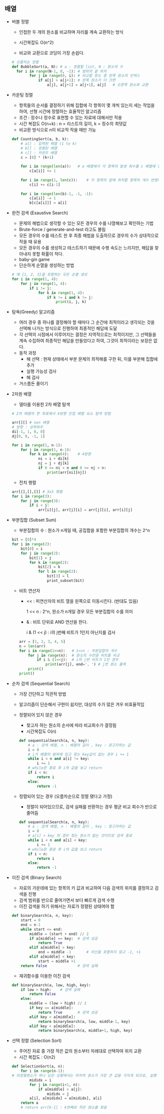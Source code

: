 ## 배열

- 버블 정렬

  -  인접한 두 개의 원소를 비교하며 자리를 계속 교환하는 방식

  - 시간복잡도 O(n^2)
  - 비교와 교환으로 코딩이 가장 손쉽다.

  ``` python
  # 오름차순 정렬
  def BubbleSort(a, N):	# a : 정렬할 list, N : 원소의 수
  	for i in range(N-1, 0, -1):	# 범위의 끝 위치
          for j in range(0, i):	# 비교할 원소 중 왼쪽 원소의 인덱스
              if a[j] > a[j+1]:	# 왼쪽 원소가 더 크면
                  a[j], a[j+1] = a[j+1], a[j]	# 오른쪽 원소와 교환
  ```



- 카운팅 정렬

  - 항목들의 순서를 결정하기 위해 집합에 각 항목이 몇 개씩 있는지 세는 작업을 하여, 선형 시간에 정렬하는 효율적인 알고리즘
  - 조건 : 정수나 정수로 표현할 수 있는 자료에 대해서만 적용
  - 시간 복잡도 O(n+k) : n = 리스트의 길이, k = 정수의 최댓값
  - 비교환 방식으로 n이 비교적 작을 때만 가능

  ``` python
  def CountingSort(a, b, k):
      # a[] : 입력된 배열 (1 to k)
      # b[] : 정렬된 배열
      # c[] : 카운트 배열
      c = [0] * (k+1)
      
      for i in range(len(a)):	# a 배열에서 각 항목의 발생 회수를 c 배열에 입력
          c[a[i]] += 1
        
      for i in range(1, len(c)):	# 각 항목의 앞에 위치할 항목의 개수 반영하기 위해 앞의 원소를 더해줌 (누적)
          c[i] += c[i-1]
       
      for i in range(len(b)-1, -1, -1):
          c[a[i]] -= 1
          b[c[a[i]]] = a[i]
  ```

  

- 완전 검색 (Exaustive Search)

  - 문제의 해법으로 생각할 수 있는 모든 경우의 수를 나열해보고 확인하는 기법
  - Brute-force / generate-and-test 라고도 불림
  - 모든 경우의 수를 테스트 한 후 최종 해법을 도출하므로 경우의 수가 상대적으로 작을 때 유용
  - 모든 경우의 수를 생성하고 테스트하기 때문에 수행 속도는 느리지만, 해답을 찾아내지 못할 확률이 적다.
  - baby-gin game
  - 단순하게 순열을 생성하는 방법

  ``` python
  # 예 {1, 2, 3}을 포함하는 모든 순열 생성
  for i in range(1, 4):
      for j in range(1, 4):
          if i != j:
              for k in range(1, 4):
                  if k != i and k != j:
                      print(i, j, k)
  ```

  

- 탐욕(Greedy) 알고리즘
  - 여러 경우 중 하나를 결정해야 할 때마다 그 순간에 최적이라고 생각되는 것을 선택해 나가는 방식으로 진행하여 최종적인 해답에 도달
  - 각 선택의 시점에서 이루어지는 결정은 지역적으로는 최적이지만, 그 선택들을 계속 수집하여 최종적인 해답을 만들었다고 하여, 그것이 최적이라는 보장은 없다.
  - 동작 과정
    - 해 선택 : 현재 상태에서 부분 문제의 최적해를 구한 뒤, 이를 부분해 집합에 추가
    - 실행 가능성 검사
    - 해 검사 
  - 거스름돈 줄이기



- 2차원 배열

  - 델타를 이용한 2차 배열 탐색

  ```python
  # 2차 배열의 한 좌표에서 4방향 인접 배열 요소 탐색 방법
  
  arr[][] # nxn 배열
  # 방향 : 상하좌우
  di[-1, 1, 0, 0]
  dj[0, 0, -1, 1]
  
  for i in range(1, n-1):
      for j in range(1, n-1):
          for k in range(4):	# 4방향
              ni = i + di[k]
              nj = j + dj[k]
              if 0 <= ni < n and 0 <= nj < n:
                  print(arr[ni][nj])
  ```

  - 전치 행렬

  ```python
  arr[[],[],[]]	# 3x3 행렬
  for i in range(3):
      for j in range(3):
          if i < j:
              arr[i][j], arr[j][i] = arr[j][i], arr[i][j]
  ```



- 부분집합 (Subset Sum)

  - 부분집합의 수 : 원소가 n개일 때, 공집합을 포함한 부분집합의 개수는 2^n

  ``` python
  bit = [0]*4
  for i in range(2):
      bit[0] = i
      for j in range(2):
          bit[1] = j
          for k in range(2):
              bit[2] = k
              for l in range(2):
                  bit[3] = l
                  print_subset(bit)
  ```

  - 비트 연산자

    - << : 피연산자의 비트 열을 왼쪽으로 이동시킨다. (반대도 있음)

      1 << n : 2^n, 원소가 n개일 경우 모든 부분집합의 수를 의미

    - & : 비트 단위로 AND 연산을 한다.

      i & (1 << j) : i의 j번째 비트가 1인지 아닌지를 검사

    ``` python
    arr = [1, 2, 3, 4, 5]
    n = len(arr)
    for i in range(1<<n):	# 1<<n : 부분집합의 개수
        for j in range(n):	# 원소의 수만큼 비트를 비교
            if i & (1<<j):	# i의 j번 비트가 1인 경우
                print(arr[j], end=', ')	# j번 원소 출력
        print()
    print()
    ```



- 순차 검색 (Sequential Search)

  - 가장 간단하고 직관적 방법

  - 알고리즘이 단순해서 구현이 쉽지만, 대상의 수가 많은 겨우 비효율적임

  - 정렬되어 있지 않은 경우 

    - 찾고자 하는 원소의 순서에 따라 비교회수가 결정됨
    - 시간복잡도 O(n)

    ```python
    def sequentialSearch(a, n, key):	
        # a : 검색 배열, n : 배열의 길이 , key : 찾고자하는 값
        i = 0
        # i가 배열의 범위에 있고 찾는 key값이 없는 경우 i += 1 
        while i < n and a[i] != key:
            i += 1
        # while문 종료 후 i의 값을 보고 return
        if i < n:
            return i
        else:
            return -1
    ```

  - 정렬되어 있는 경우 (오름차순으로 정렬 됐다고 가정)

    - 정렬이 되어있으므로, 검색 실패를 반환하는 경우 평균 비교 회수가 반으로 줄어듬

    ```python
    def sequentialSearch(a, n, key):	
        # a : 검색 배열, n : 배열의 길이 , key : 찾고자하는 값
        i = 0
        # a[i] > key 의 경우 찾는 원소가 없는 것이므로 검색 종료
        while i < n and a[i] < key:
            i += 1
        # while문 종료 후 i의 값을 보고 return
        if i < n:
            return i
        else:
            return -1
    ```



- 이진 검색 (Binary Search)

  - 자료의 가운데에 있는 항목의 키 값과 비교하여 다음 검색의 위치를 결정하고 검색을 진행
  - 검색 범위를 반으로 줄여가면서 보다 빠르게 검색 수행
  - 이진 검색을 하기 위해서는 자료가 정렬된 상태여야 함

  ```python
  def binarySearch(a, n, key):
      start = 0
      end = n-1
      while start <= end:
          middle = (start + end) // 2
          if a[middle] == key:	# 검색 성공
              return True
          elif a[middle] > key:
              end = middle -1		# 자신을 포함하지 않고 -1, +1
          elif a[middle] < key:
              start = middle +1
      return False				# 검색 실패
  ```

  - 재귀함수를 이용한 이진 검색

  ```python
  def binarySearch(a, low, high, key):
      if low > high:	# 검색 실패
          return False
      else:
          middle = (low + high) // 2
          if key == a[middle]:
              return True		# 검색 성공
          elif key < a[middle]:
              return binarySearch(a, low, middle-1, key)
          elif key < a[middle]:
              return binarySearch(a, middle+1, high, key)
  ```



- 선택 정렬 (Selection Sort)

  - 주어진 자료 중 가장 작은 값의 원소부터 차례대로 선택하여 위치 교환
  - 시간 복잡도 : O(n2)

  ```python
  def SelectionSort(a, n):
      for i in range(n-1):	
  # 미정렬원소가 하나 남은 상황에서는 마지막 원소가 가장 큰 값을 가지게 되므로, 실행 종료, 선택 정렬 완성
          mididx = i
          for j in range(i+1, n):
              if a[middle] > a[j]:
                  mididx = j
          a[i], a[mididx] = a[mididx], a[i]
      return a
      # return arr[k-1] : k번째로 작은 원소를 찾음
  ```

  